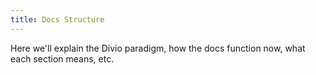 ```yaml
---
title: Docs Structure
---
```


Here we'll explain the Divio paradigm, how the docs function now, what each section means, etc.